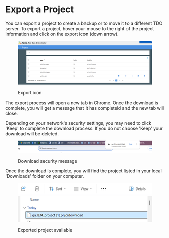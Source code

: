 # Export a Project

You can export a project to create a backup or to move it to a different TDO server.  To export a project, hover your mouse to the right of the project information and click on the export icon (down arrow).

<figure><img src="../../../../../.gitbook/assets/image (50).png" alt=""><figcaption><p>Export icon</p></figcaption></figure>

The export process will open a new tab in Chrome.  Once the download is complete, you will get a message that it has completeld and the new tab will close.

Depending on your network's security settings, you may need to click 'Keep' to complete the download process.  If you do not choose 'Keep' your download will be deleted.

<figure><img src="../../../../../.gitbook/assets/image (1) (1) (1) (1) (1) (1).png" alt=""><figcaption><p>Download security message</p></figcaption></figure>

Once the download is complete, you will find the project listed in your local 'Downloads' folder on your computer.

<figure><img src="../../../../../.gitbook/assets/image (2) (1) (1) (1) (1).png" alt=""><figcaption><p>Exported project available </p></figcaption></figure>
